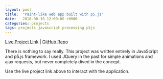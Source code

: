 ```yaml
---
layout: post
title:  "Paint-like web app built with p5.js"
date:   2018-08-10 12:00:00 +0000
categories: projects
tags: projects javascript processing p5js
---
```

[Live Project Link](https://paint5.netlify.app/) |
[GitHub Repo](https://github.com/gokhj/paint5js)

There is nothing to say really. This project was written entirely in JavaScript and p5.js framework.
I used JQuery in the past for simple animations and ajax requests, but never completely dived in the concept.

Use the live project link above to interact with the application.

